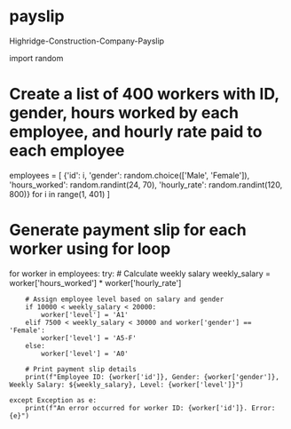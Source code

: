 # payslip
Highridge-Construction-Company-Payslip

import random

# Create a list of 400 workers with ID, gender, hours worked by each employee, and hourly rate paid to each employee
employees = [
    {'id': i, 'gender': random.choice(['Male', 'Female']), 'hours_worked': random.randint(24, 70), 'hourly_rate': random.randint(120, 800)}
    for i in range(1, 401)
]

# Generate payment slip for each worker using for loop
for worker in employees:
    try:
        # Calculate weekly salary
        weekly_salary = worker['hours_worked'] * worker['hourly_rate']
        
        # Assign employee level based on salary and gender
        if 10000 < weekly_salary < 20000:
            worker['level'] = 'A1'
        elif 7500 < weekly_salary < 30000 and worker['gender'] == 'Female':
            worker['level'] = 'A5-F'
        else:
            worker['level'] = 'A0'
        
        # Print payment slip details
        print(f"Employee ID: {worker['id']}, Gender: {worker['gender']}, Weekly Salary: ${weekly_salary}, Level: {worker['level']}")
    
    except Exception as e:
        print(f"An error occurred for worker ID: {worker['id']}. Error: {e}")
